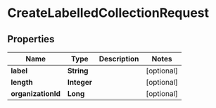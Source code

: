 
# CreateLabelledCollectionRequest

## Properties
Name | Type | Description | Notes
------------ | ------------- | ------------- | -------------
**label** | **String** |  |  [optional]
**length** | **Integer** |  |  [optional]
**organizationId** | **Long** |  |  [optional]



